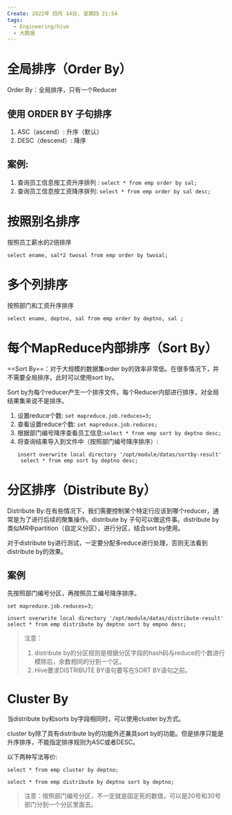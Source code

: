 ```yaml
---
Create: 2022年 四月 14日, 星期四 21:54
tags: 
  - Engineering/hive
  - 大数据
---
```


# 全局排序（Order By）
Order By：全局排序，只有一个Reducer
## 使用 ORDER BY 子句排序
1. ASC（ascend）: 升序（默认）
2. DESC（descend）: 降序

## 案例:
1. 查询员工信息按工资升序排列 : `select * from emp order by sal;`
2. 查询员工信息按工资降序排列: `select * from emp order by sal desc;`



# 按照别名排序
按照员工薪水的2倍排序
```
select ename, sal*2 twosal from emp order by twosal;
```

# 多个列排序
按照部门和工资升序排序
```
select ename, deptno, sal from emp order by deptno, sal ;
```


# 每个MapReduce内部排序（Sort By）
==Sort By==：对于大规模的数据集order by的效率非常低。在很多情况下，并不需要全局排序，此时可以使用sort by。

Sort by为每个reducer产生一个排序文件。每个Reducer内部进行排序，对全局结果集来说不是排序。

1. 设置reduce个数: `set mapreduce.job.reduces=3;`
2. 查看设置reduce个数: `set mapreduce.job.reduces;`
3. 根据部门编号降序查看员工信息:`select * from emp sort by deptno desc;`
4. 将查询结果导入到文件中（按照部门编号降序排序）: 
	```
	insert overwrite local directory '/opt/module/datas/sortby-result'
	 select * from emp sort by deptno desc;
	```
	
# 分区排序（Distribute By）
Distribute By:在有些情况下，我们需要控制某个特定行应该到哪个reducer，通常是为了进行后续的聚集操作。distribute by 子句可以做这件事。distribute by类似MR中partition（自定义分区），进行分区，结合sort by使用。 

对于distribute by进行测试，一定要分配多reduce进行处理，否则无法看到distribute by的效果。

## 案例
先按照部门编号分区，再按照员工编号降序排序。
```
set mapreduce.job.reduces=3;

insert overwrite local directory '/opt/module/datas/distribute-result' select * from emp distribute by deptno sort by empno desc;
```

>注意：
>1. distribute by的分区规则是根据分区字段的hash码与reduce的个数进行模除后，余数相同的分到一个区。
>2. Hive要求DISTRIBUTE BY语句要写在SORT BY语句之前。

# Cluster By
当distribute by和sorts by字段相同时，可以使用cluster by方式。

cluster by除了具有distribute by的功能外还兼具sort by的功能。但是排序只能是升序排序，不能指定排序规则为ASC或者DESC。

以下两种写法等价:

```
select * from emp cluster by deptno;

select * from emp distribute by deptno sort by deptno;
```
> 注意：按照部门编号分区，不一定就是固定死的数值，可以是20号和30号部门分到一个分区里面去。

